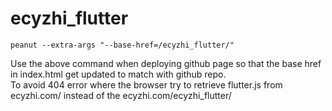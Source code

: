 # ecyzhi_flutter

    peanut --extra-args "--base-href=/ecyzhi_flutter/"

Use the above command when deploying github page so that the base href in index.html get updated to match with github repo.  
To avoid 404 error where the browser try to retrieve flutter.js from ecyzhi.com/ instead of the  ecyzhi.com/ecyzhi_flutter/